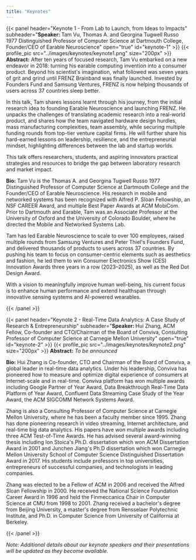 ```yaml
---
title: "Keynotes"
---
```


{{< panel header="Keynote 1 - From Lab to Launch, from Ideas to Impacts" subheader="<b>Speaker: </b> Tam Vu, Thomas A. and Georgina Tugwell Russo 1977 Distinguished Professor of Computer Science at Dartmouth College, Founder/CEO of Earable Neuroscience" open="true" id="keynote-1" >}}
    {{< profile_pic src="../images/keynotes/keynote1.png" size="200px" >}}
    <strong>Abstract:</strong> After ten years of focused research, Tam Vu embarked on a new endeavor in 2018: turning his earable computing invention into a consumer product. Beyond his scientist's imagination, what followed was seven years of grit and grind until FRENZ Brainband was finally launched. Invested by Founders Fund and Samsung Ventures, FRENZ is now helping thousands of users across 37 countries sleep better.
    <p>In this talk, Tam shares lessons learnt through his journey, from the initial research idea to founding Earable Neuroscience and launching FRENZ. He unpacks the challenges of translating academic research into a real-world product, and shares how the team navigated hardware design hurdles, mass manufacturing complexities, team assembly, while securing multiple funding rounds from top-tier venture capital firms. He will further share his hard-earned lessons on leadership, resilience, and the entrepreneurial mindset, highlighting differences between the lab and startup worlds.</p>
    <p>This talk offers researchers, students, and aspiring innovators practical strategies and resources to bridge the gap between laboratory research and market impact.</p>
    <p><strong>Bio:</strong> Tam Vu is the Thomas A. and Georgina Tugwell Russo 1977 Distinguished Professor of Computer Science at Dartmouth College and the Founder/CEO of Earable Neuroscience. His research in mobile and networked systems has been recognized with Alfred P. Sloan Fellowship, an NSF CAREER Award, and multiple Best Paper Awards at ACM MobiCom. Prior to Dartmouth and Earable, Tam was an Associate Professor at the University of Oxford and the University of Colorado Boulder, where he directed the Mobile and Networked Systems Lab.</p>
    <p>Tam has led Earable Neuroscience to scale to over 100 employees, raised multiple rounds from Samsung Ventures and Peter Thiel's Founders Fund, and delivered thousands of products to users across 37 countries. By pushing his team to focus on consumer-centric elements such as aesthetics and fashion, he led them to win Consumer Electronics Show (CES) Innovation Awards three years in a row (2023–2025), as well as the Red Dot Design Award.</p>
    <p>With a vision to meaningfully improve human well-being, his current focus is to enhance human performance and extend healthspan through innovative sensing systems and AI-powered wearables.</p>
{{< /panel >}}

{{< panel header="Keynote 2 - Real-Time Data Analytics: A Case Study of Research & Entrepreneurship" subheader="<b>Speaker: </b> Hui Zhang, ACM Fellow, Co-founder and CTO/Chairman of the Board of Conviva, Consulting Professor of Computer Science at Carnegie Mellon University" open="true" id="keynote-2" >}}
    {{< profile_pic src="../images/keynotes/keynote2.png" size="200px" >}}
    <strong>Abstract:</strong> <em>To be announced</em>
    <p><strong>Bio:</strong> Hui Zhang is Co-founder, CTO and Chairman of the Board of Conviva, a global leader in real-time data analytics. Under his leadership, Conviva has pioneered how to measure and optimize digital experience of consumers at Internet-scale and in real-time. Conviva platform has won multiple awards including Google Partner of Year Award, Data Breakthrough Real-Time Data Platform of Year Award, Confluent Data Streaming Case Study of the Year Award, the ACM SIGCOMM Network Systems Award.</p>
    <p>Zhang is also a Consulting Professor of Computer Science at Carnegie Mellon University, where he has been a faculty member since 1995. Zhang has done pioneering research in video streaming, Internet architecture, and real-time big data analytics. His papers have won multiple awards including three ACM Test-of-Time Awards. He has advised several award-winning thesis including Ion Stoica's Ph.D. dissertation which won ACM Dissertation Award in 2001 and Junchen Jiang's Ph.D dissertation which won Carnegie Mellon University School of Computer Science Distinguished Dissertation Award in 2017. His students include professors in top universities, entrepreneurs of successful companies, and technologists in leading companies.</p>
    <p>Zhang was elected to be a Fellow of ACM in 2006 and received the Alfred Sloan Fellowship in 2000. He received the National Science Foundation Career Award in 1996 and held the Finmeccanica Chair in Computer Science at CMU from 1998 to 2001. Zhang received a bachelor's degree from Beijing University, a master's degree from Rensselaer Polytechnic Institute, and Ph.D. in Computer Science from University of California at Berkeley.</p>
{{< /panel >}}

*Note: Additional details about our keynote speakers and their presentations will be updated as they become available.*
